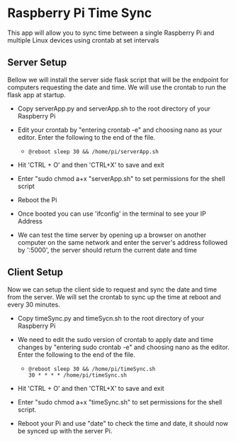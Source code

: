 

# Raspberry Pi Time Sync

This app will allow you to sync time between a single Raspberry Pi and multiple Linux devices using crontab at set intervals

## Server Setup

Bellow we will install the server side flask script that will be the endpoint for computers requesting the date and time. We will use the crontab to run the flask app at startup.

- Copy serverApp.py and serverApp.sh to the root directory of your Raspberry Pi

- Edit your crontab by "entering crontab -e" and choosing nano as your editor. Enter the following to the end of the file.

  - ```
    @reboot sleep 30 && /home/pi/serverApp.sh
    ```

- Hit 'CTRL + O' and then 'CTRL+X' to save and exit 
- Enter "sudo chmod a+x "serverApp.sh" to set permissions for the shell script
- Reboot the Pi
- Once booted you can use 'ifconfig' in the terminal to see your IP Address
- We can test the time server by opening up a browser on another computer on the same network and enter the server's address followed by ':5000', the server should return the current date and time 

## Client Setup

Now we can setup the client side to request and sync the date and time from the server. We will set the crontab to sync up the time at reboot and every 30 minutes. 

- Copy timeSync.py  and timeSycn.sh to the root directory of your Raspberry Pi

- We need to edit the sudo version of crontab to apply date and time changes by "entering sudo crontab -e" and choosing nano as the editor. Enter the following to the end of the file.

  - ```
    @reboot sleep 30 && /home/pi/timeSync.sh
    30 * * * * /home/pi/timeSync.sh
    ```

- Hit 'CTRL + O' and then 'CTRL+X' to save and exit 
-  Enter "sudo chmod a+x "timeSync.sh" to set permissions for the shell script.
- Reboot your Pi and use "date" to check the time and date, it should now be synced up with the server Pi. 